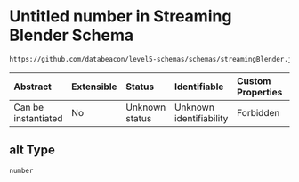 # Untitled number in Streaming Blender Schema

```txt
https://github.com/databeacon/level5-schemas/schemas/streamingBlender.json#/properties/flights/properties/synced/properties/location/properties/alt
```



| Abstract            | Extensible | Status         | Identifiable            | Custom Properties | Additional Properties | Access Restrictions | Defined In                                                                 |
| :------------------ | :--------- | :------------- | :---------------------- | :---------------- | :-------------------- | :------------------ | :------------------------------------------------------------------------- |
| Can be instantiated | No         | Unknown status | Unknown identifiability | Forbidden         | Allowed               | none                | [blender.schema.json\*](../out/blender.schema.json "open original schema") |

## alt Type

`number`
